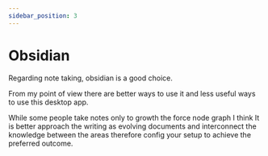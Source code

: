 ```yaml
---
sidebar_position: 3
---
```


# Obsidian

Regarding note taking, obsidian is a good choice. 

From my point of view there are better ways to use it and less useful ways to use this desktop app.

While some people take notes only to growth the force node graph I think It is better approach the writing as evolving documents and interconnect the knowledge between the areas therefore config your setup to achieve the preferred outcome.